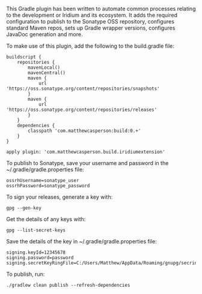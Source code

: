 This Gradle plugin has been written to automate common processes relating to the development
or Iridium and its ecosystem. It adds the required configuration to publish to the Sonatype
OSS repository, configures standard Maven repos, sets up Gradle wrapper versions, configures
JavaDoc generation and more.

To make use of this plugin, add the following to the build.gradle file:

```
buildscript {
    repositories {
        mavenLocal()
        mavenCentral()
        maven {
            url 'https://oss.sonatype.org/content/repositories/snapshots'
        }
        maven {
            url 'https://oss.sonatype.org/content/repositories/releases'
        }
    }
    dependencies {
        classpath 'com.matthewcasperson:build:0.+'
    }
}

apply plugin: 'com.matthewcasperson.build.iridiumextension'
```

To publish to Sonatype, save your username and password in the ~/.gradle/gradle.properties file:

```
ossrhUsername=sonatype_user
ossrhPassword=sonatype_password
```

To sign your releases, generate a key with:

```
gpg --gen-key
```

Get the details of any keys with:

```
gpg --list-secret-keys
```

Save the details of the key in ~/.gradle/gradle.properties file:

```
signing.keyId=12345678
signing.password=password
signing.secretKeyRingFile=C:/Users/Matthew/AppData/Roaming/gnupg/secring.gpg
```

To publish, run:

```
./gradlew clean publish --refresh-dependencies
```